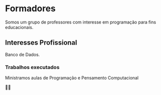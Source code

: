# Formadores

Somos um grupo de professores com interesse em programação para fins educacionais.

## Interesses Profissional

Banco de Dados.

### Trabalhos executados

Ministramos aulas de Programação e Pensamento Computacional

🤞🤞
